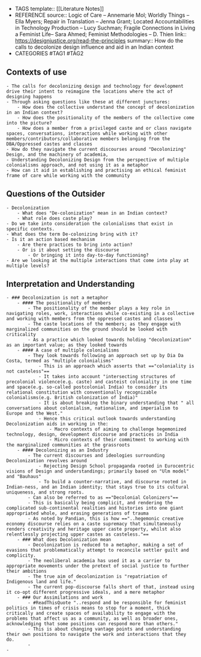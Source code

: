 - TAGS
  template:: [[Literature Notes]]
- REFERENCE
  source:: Logic of Care – Annemarie Mol; Worldly Things – Ella Myers; Repair in Translation – Jenna Grant; Located Accountabilities in Technology Production – Lucy Suchman; Fragile Connections in Living a Feminist Life– Sara Ahmed; Feminist Methodologies – D. Thien
  link:: https://designjustice.org/read-the-principles
  summary:: How do the calls to decolonize design influence and aid in an Indian context
- CATEGORIES
  #TAG1 #TAG2
## Contexts of use
	- The calls for decolonizing design and technology for development drive their intent to reimagine the locations where the act of designing happens
	- Through asking questions like these at different junctures:
		- How does the collective understand the concept of decolonization in an Indian context?
		- How does the positionality of the members of the collective come into the picture?
		- How does a member from a privileged caste and or class navigate spaces, conversations, interactions while working with other members/contributors/collaborative members belonging from the DBA/Oppressed castes and classes
	- How do they navigate the current discourses around "Decolonizing" Design, and the machinery of academia,
	- Understanding Decolonizing Design from the perspective of multiple colonialisms approach, and not using it as a metaphor
	- How can it aid in establishing and practising an ethical feminist frame of care while working with the community
## Questions of the Outsider
	- Decolonization
		- What does "De-colonization" mean in an Indian context?
		- What role does caste play?
	- Do we take into consideration the colonialisms that exist in specific contexts.
	- What does the term De-colonizing bring with it?
	- Is it an action based mechanism
		- Are there practices to bring into action?
		- Or is it about setting the discourse
			- Or bringing it into day-to-day functioning?
	- Are we looking at the multiple interactions that come into play at multiple levels?
## Interpretation and Understanding
	- ### Decolonization is not a metaphor
		- #### The positionality of members
			- The positionality of the member plays a key role in navigating roles, work, interactions while co-existing in a collective and working with members from the oppressed castes and classes
			- The caste locations of the members; as they engage with marginalized communities on the ground should be looked with criticality
			- As a practice which looked towards holding "decolonization" as an important value; as they looked towards
		- #### A case of multiple colonialisms
			- They look towards following an approach set up by Dia Da Costa, termed as "multiple colonialisms"
				- This is an approach which asserts that =="coloniality is not casteless"==
				- It takes into account "intersecting structures of precolonial violence(e.g. caste) and casteist coloniality in one time and space(e.g. so-called postcolonial India) to consider its relational constitution with conventionally recognizable colonialisms(e.g. British colonization of India)"
				- It is about breaking the binary understanding that " all conversations about colonialism, nationalism, and imperialism to Europe and the West."
				- Hence this critical outlook towards understanding Decolonization aids in working in the:
					- Macro contexts of aiming to challenge hegemonized technology, design, development discourse and practices in India
					- Micro contexts of their commitment to working with the marginalized communities at the grassroots
		- #### Decolonizing as an Industry
			- The current discourses and ideologies surrounding Decolonization revolves around
				- Rejecting Design School propaganda rooted in Eurocentric visions of Design and understandings; primarily based on "Ulm model" and "Bauhaus"
				- To build a counter-narrative, and discourse rooted in Indian-ness, and an Indian identity; that stays true to its cultural uniqueness, and strong roots.
			- Can also be referred to as =="Decolonial Colonizers"==
			- This is basically being complicit, and rendering the complicated sub-continental realities and histories into one giant appropriated whole, and erasing generations of trauma
			- As noted by Pandian, this is how =="..hegemonic creative economy discourse relies on a caste supremacy that simultaneously renders creativity and heritage upper caste property, whilst also relentlessly projecting upper castes as casteless."==
		- ### What does Decolonization mean
			- Decolonization is reduced to a metaphor, making a set of evasions that problematically attempt to reconcile settler guilt and complicity.
			- The neoliberal academia has used it as a carrier to appropriate movements under the pretext of social justice to further their ambitions
			- The true aim of decolonization is "repatriation of Indigenous land and life."
			- The current pop-discourse falls short of that, instead using it co-opt different progressive ideals, and a mere metaphor
		- ### Our Assimilations and work
			- #ReadThisQuote "..respond and be responsible for feminist politics in times of crisis means to stop for a moment, thick critically and create spaces of availability to engage with the problems that affect us as a community, as well as broader ones, acknowledging that some positions can respond more than others."
			- This is about changing vantage points and understanding their own positions to navigate the work and interactions that they do.
			-
	-